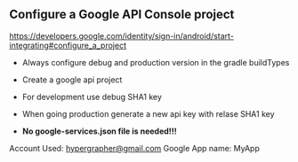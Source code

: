 ## Configure a Google API Console project

https://developers.google.com/identity/sign-in/android/start-integrating#configure_a_project

- Always configure debug and production version in the gradle buildTypes
- Create a google api project
- For development use debug SHA1 key
- When going production generate a new api key with relase SHA1 key

- **No google-services.json file is needed!!!**


Account Used: hypergrapher@gmail.com
Google App name: MyApp